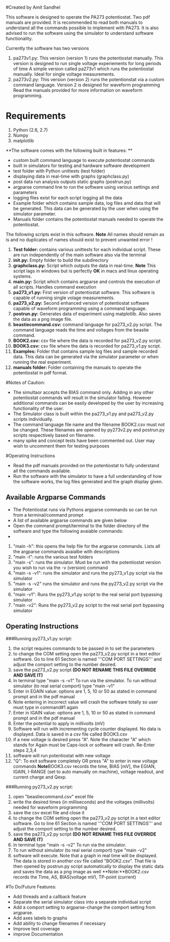 #Created by Amit Sandhel

This software is designed to operate the PA273 potentiostat. 
Two pdf manuals are provided. It is recommended to read both manuals to understand all the commands possible to implement with PA273. It is also advised to run the software using the simulator to understand software functionality.

Currently the software has two versions

1. pa273v1.py: This version (version 1) runs the potentiostat manually. This version is designed to run single voltage experiements for long periods of time  A simple version called pa273v1 which runs the potentiostat manually. Ideal for single voltage measurements.
2. pa273v2.py: This version (version 2) runs the potentionstat via a custom command language. Version 2 is designed for waveform programming Read the manuals provided for more information on waveform programming.

# Requirements
  1. Python (2.6, 2.7)
  2. Numpy
  3. matplotlib
    

**The software comes with the following built in features: ** 
* custom built command language to execute potentiostat commands 
* built in simulators for testing and hardware software development 
* test folder with Python unittests (test folder)
* displaying data in real-time with graphs (graphclass.py)
* post data run analysis outputs static graphs (postrun.py)
* argparse command line to run the software using various settings and parameters
* logging files exist for each script logging all the data
* Example folder which contains sample data, log files amd data that will be generated. This data can be generated by the user when using the simulator parameter. 
* Manuals folder contains the potentiostat manuals needed to operate the potentiostat.  
                    
The following scripts exist in this software. 
**Note** All names should remain as is and no duplicates of names should exist to prevent unwanted error !

1. **Test folder:** contains various unittests for each individual script. These are run independently of the main software also via the terminal
2. **__init__.py:** Empty folder to build the subdirectory
3. **graphclass.py:** Script which outputs the data in real-time. **Note** This script lags in windows but is perfectly **OK** in macs and linux operating systems. 
4. **main.py:** Script which contains argparse and controls the execution of all scripts. Handles command execution
5. **pa273_v1.py:** First version of potentiostat software. This software is capable of running single volage measurements.
6. **pa273_v2.py:** Second enhanced version of potentiostat software capable of waveform programming using a command language. 
7. **postrun.py:** Generates data of experiment using matplotlib. Also saves the data as a png image file.
8. **beastiecommand.csv:** command language for pa273_v2.py script. The command language reads the time and voltages from the beastie command.
9. **BOOK2.csv:** csv file where the data is recorded for pa273_v2.py script. 
10. **BOOK3.csv:** csv file where the data is recorded for pa273_v1.py script.
11. **Examples:** Folder that contains sample log files and sample recorded data. This data can be generated via the simulator parameter or when running the real experiment. 
12. **manuals folder:** Folder containing the manuals to operate the potentiostat in pdf format. 

#Notes of Caution:
* The simultaor accepts the BIAS command only. Adding in any other potentiostat commands will result in the simulator failing. However additional commands can be easily developed by the user by increasing functionality of the user. 
* The Simulator class is built within the pa273_v1.py and pa273_v2.py scripts individually. 
* The command language file name and the filename BOOK2.csv must not be changed. These filenames are opened by py273v2.py and postrun.py scripts respectively based on filename.  
* many spike and concept tests have been commented out. User may wish to uncomment them for testing purposes 


#Operating Instructions
* Read the pdf manuals provided on the potentiostat to fully understand all the commands available.  
* Run the software with the simulator to have a full understanding of how the software works, the log files generated and the graph display given.

## Available Argparse Commands
* The Potentiostat runs via Pythons argparse commands so can be run from a terminal/command prompt
* A list of available argparse commands are given below
* Open the command prompt/terminal to the folder directory of the software and type the following avaiable commands:
*
1. "main -h": this opens the help file for the argparse commands. Lists all the argparse commands avaialbe with descriptions
2. "main -t": runs the various test folders 
3. "main -s": runs the simulator. Must be run with the potentiostat version you wish to run via the -v (version) command
4. "main -s -v1":  runs the simulator and runs the py273_v1.py script via the simulator
5. "main -s -v2"  runs the simulator and runs the py273_v2.py script via the simulator
6. "main -v1": Runs the py273_v1.py script to the real serial port bypassing simulator
7. "main -v2": Runs the py273_v2.py script to the real serial port bypassing simulator

## Operating Instructions

###Running py273_v1.py script:
1. the script requires commands to be passed in to set the parameters
2. to change the COM setting open the pa273_v2.py script in a text editor software. Go to line 61 Section is named 
 '''COM PORT SETTINGS''' and adjust the comport setting to the number desired.
3. save the pa273_v2.py script **(DO NOT RENAME THIS FILE OVERRIDE AND SAVE IT)**  
4. In terminal type "main -s -v1" To run via the simulator. To run without simulator (to real serial comport) type "main -v1"
5. Enter in EGAIN value: options are 1, 5, 10 or 50 as stated in command prompt and in the pdf manual
6. Note entering in incorrect value will crash the software totally so user must type in command#1 again
7. Enter in IGAIN value: options are 1, 5, 10 or 50 as stated in command prompt and in the pdf manual
8. Enter the potential to apply in millivolts (mV)
9. Software will run with incrementing cycle counter displayed. No data is displayed. Data is saved in a csv file called BOOK3.csv
10. if a new voltage is desired press "A". Note the character "A" which stands for Again must be Caps-lock or software will crash. Re-Enter steps 2,3,4 
11. software will run potentiostat with new voltage
12. "Q": To exit software completely OR press "A" to enter in new voltage commands
**Note**BOOK3.csv records the time, BIAS [mV], the EGIAN, IGAIN, I-RANGE (set to auto manually on machine), voltage readout, and current charge and Qexp. 
   

###Running py273_v2.py script:
1.  open "beastiecommand.csv" excel file
2.  write the desired times (in milliseconds) and the voltages (millivolts) needed for waveform programming 
3.  save the csv excel file and close it 
4.  to change the COM setting open the pa273_v2.py script in a text editor software. Go to line 61 Section is named 
'''COM PORT SETTINGS''' and adjust the comport setting to the number desired.
5. save the pa273_v2.py script **(DO NOT RENAME THIS FILE OVERRIDE AND SAVE IT)** 
6. In terminal type "main -s -v2" To run via the simulator. 
7. To run without simulator (to real serial comport) type "main -v2"
8. software will execute. Note that a graph in real time will be displayed. The data is stored in another csv file called "BOOK2.csv". That file is then opened by postrun.py script automatically to display the static data and saves the data as a png image as well
**Note:**BOOK2.csv records the Time, AS, BIAS(voltage mV), TP-point (current)
        

#To Do/Future Features:
* Add threads and a callback feature
* Separate the serial simulator class into a separate individual script
* Add a comport setting to argparse-change the comport setting from argparse.
* Add axes labels to graphs
* Add ability to change filenames if necessary
* Improve test coverage
* improve Documentation
